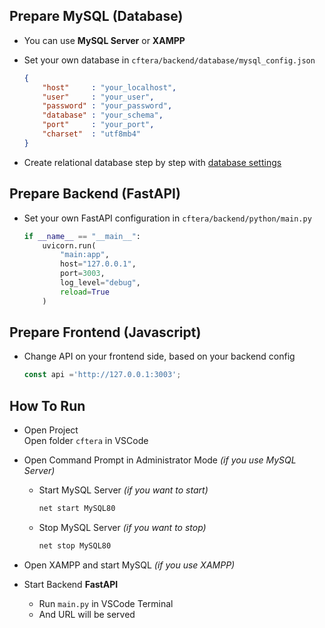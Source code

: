 ## Prepare MySQL (Database)

- You can use **MySQL Server** or **XAMPP**

- Set your own database in `cftera/backend/database/mysql_config.json`
    ```json
    {
        "host"     : "your_localhost",
        "user"     : "your_user",
        "password" : "your_password",
        "database" : "your_schema",
        "port"     : "your_port",
        "charset"  : "utf8mb4"
    }
    ```

- Create relational database step by step with [database settings](/backend/database/README.md)

## Prepare Backend (FastAPI)

- Set your own FastAPI configuration in `cftera/backend/python/main.py`
    ```py
    if __name__ == "__main__":
        uvicorn.run(
            "main:app",
            host="127.0.0.1",
            port=3003,
            log_level="debug",
            reload=True
        )
    ```

## Prepare Frontend (Javascript)

- Change API on your frontend side, based on your backend config
    ```js
    const api ='http://127.0.0.1:3003';
    ```

## How To Run

- Open Project  
    Open folder `cftera` in VSCode

- Open Command Prompt in Administrator Mode  *(if you use MySQL Server)*  
    - Start MySQL Server *(if you want to start)*
        ```sh
        net start MySQL80
        ```
    - Stop MySQL Server *(if you want to stop)*
        ```sh
        net stop MySQL80
        ```

- Open XAMPP and start MySQL *(if you use XAMPP)*

- Start Backend **FastAPI**
    - Run `main.py` in VSCode Terminal  
    - And URL will be served
